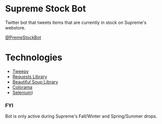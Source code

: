 # Supreme Stock Bot
Twitter bot that tweets items that are currently in stock on Supreme's webstore. 

[@PremeStockBot](https://twitter.com/PremeStockBot)

# Technologies
- [Tweepy](https://docs.tweepy.org/en/latest/)
- [Requests Library](https://requests.readthedocs.io/en/master/)
- [Beautiful Soup Library](https://www.crummy.com/software/BeautifulSoup/bs4/doc/)
- [Colorama](https://github.com/tartley/colorama)
- [Selenium](https://www.selenium.dev/documentation/))


### FYI
Bot is only active during Supreme's Fall/Winter and Spring/Summer drops. 
